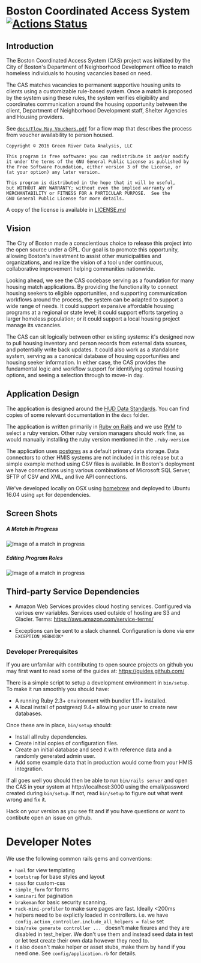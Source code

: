# Boston Coordinated Access System [![Actions Status](https://github.com/greenriver/hmis-warehouse/workflows/Audit%20and%20Test/badge.svg)](https://github.com/greenriver/boston-cas/actions)

## Introduction
The Boston Coordinated Access System (CAS) project was initiated by the City of Boston's Department of Neighborhood Development office to match homeless individuals to housing vacancies based on need.

The CAS matches vacancies to permanent supportive housing units to clients using a customizable rule-based system. Once a match is proposed by the system using these rules, the system verifies eligibility and coordinates communication around the housing opportunity between the client, Department of Neighborhood Development staff, Shelter Agencies and Housing providers.

See [`docs/Flow May Vouchers.pdf`](https://github.com/greenriver/boston-cas/raw/master/docs/Flow%20Map%20Vouchers.pdf) for a flow map that describes the process from voucher availability to person housed.

```
Copyright © 2016 Green River Data Analysis, LLC

This program is free software: you can redistribute it and/or modify
it under the terms of the GNU General Public License as published by
the Free Software Foundation, either version 3 of the License, or
(at your option) any later version.

This program is distributed in the hope that it will be useful,
but WITHOUT ANY WARRANTY; without even the implied warranty of
MERCHANTABILITY or FITNESS FOR A PARTICULAR PURPOSE.  See the
GNU General Public License for more details.
```

A copy of the license is available in [LICENSE.md](https://github.com/greenriver/boston-cas/blob/master/LICENSE.md)

## Vision

The City of Boston made a conscientious choice to release this project into the open source under a GPL. Our goal is to promote this opportunity, allowing Boston's investment to assist other municipalities and organizations, and realize the vision of a tool under continuous, collaborative improvement helping communities nationwide.

Looking ahead, we see the CAS codebase serving as a foundation for many housing match applications. By providing the functionality to connect housing seekers to eligible opportunities, and supporting communication workflows around the process, the system can be adapted to support a wide range of needs.  It could support expansive affordable housing programs at a regional or state level; it could support efforts targeting a larger homeless population; or it could support a local housing project manage its vacancies.

The CAS can sit logically between other existing systems: it's designed now to pull housing inventory and person records from external data sources, and potentially write back updates. It could also work as a standalone system, serving as a canonical database of housing opportunities and housing seeker information. In either case, the CAS provides the fundamental logic and workflow support for identifying optimal housing options, and seeing a selection through to move-in day.

## Application Design

The application is designed around the [HUD Data Standards](https://www.hudexchange.info/programs/hmis/hmis-data-and-technical-standards/). You can find copies of some relevant documentation in the `docs` folder.

The application is written primarily in [Ruby on Rails](http://rubyonrails.org) and we use [RVM](https://rvm.io/) to select a ruby version. Other ruby version managers should work fine, as would manually installing the ruby version mentioned in the `.ruby-version`

The application uses [postgres](https://www.postgresql.org/) as a default primary data storage. Data connectors to other HMIS systems are not included in this release but a simple example method using CSV files is available. In Boston's deployment we have connections using various combinations of Microsoft SQL Server, SFTP of CSV and XML, and live API connections.

We've developed locally on OSX using [homebrew](http://brew.sh/) and deployed to Ubuntu 16.04 using `apt` for dependencies.

## Screen Shots
##### A Match in Progress
![Image of a match in progress](https://github.com/greenriver/boston-cas/blob/master/docs/screenshots/match-detail.png)
##### Editing Program Roles
![Image of a match in progress](https://github.com/greenriver/boston-cas/blob/master/docs/screenshots/rules-editing.png)

## Third-party Service Dependencies

- Amazon Web Services provides cloud hosting services. Configured via various env variables.  Services used outside of hosting are S3 and Glacier.
  Terms: https://aws.amazon.com/service-terms/

- Exceptions can be sent to a slack channel. Configuration is done via env `EXCEPTION_WEBHOOK*`


### Developer Prerequisites

If you are unfamilar with contributing to open source projects on github you may first want to read some of the guides at:  https://guides.github.com/

There is a simple script to setup a development environment in `bin/setup`. To make it run smoothly you should have:

* A running Ruby 2.3+ environment with bundler 1.11+ installed.
* A local install of postgresql 9.4+ allowing your user to create new databases.

Once these are in place, `bin/setup` should:

* Install all ruby dependencies.
* Create initial copies of configuration files.
* Create an initial database and seed it with reference data and a randomly generated admin user.
* Add some example data that in production would come from your HMIS integration.

If all goes well you should then be able to run `bin/rails server` and open the CAS in your system at http://localhost:3000 using the email/password created during `bin/setup`. If not, read `bin/setup` to figure out what went wrong and fix it.

Hack on your version as you see fit and if you have questions or want to contibute open an issue on github.

# Developer Notes

We use the following common rails gems and conventions:

* `haml` for view templating
* `bootstrap` for base styles and layout
* `sass` for custom-css
* `simple_form` for forms
* `kaminari` for pagination
* `brakeman` for basic security scanning.
* `rack-mini-profiler` to make sure pages are fast. Ideally <200ms
* helpers need to be explictly loaded in controllers. i.e. we have `config.action_controller.include_all_helpers = false` set
* `bin/rake generate controller ... ` doesn't make fixures and they are disabled in test_helper. We don't use them and instead seed data in test or let test create their own data however they need to.
* it also doesn't make helper or asset stubs, make them by hand if you need one. See `config/application.rb` for details.
